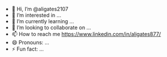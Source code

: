 - 👋 Hi, I’m @aligates2107
- 👀 I’m interested in ...
- 🌱 I’m currently learning ...
- 💞️ I’m looking to collaborate on ...
- 📫 How to reach me https://www.linkedin.com/in/aligates877/
- 😄 Pronouns: ...
- ⚡ Fun fact: ...


